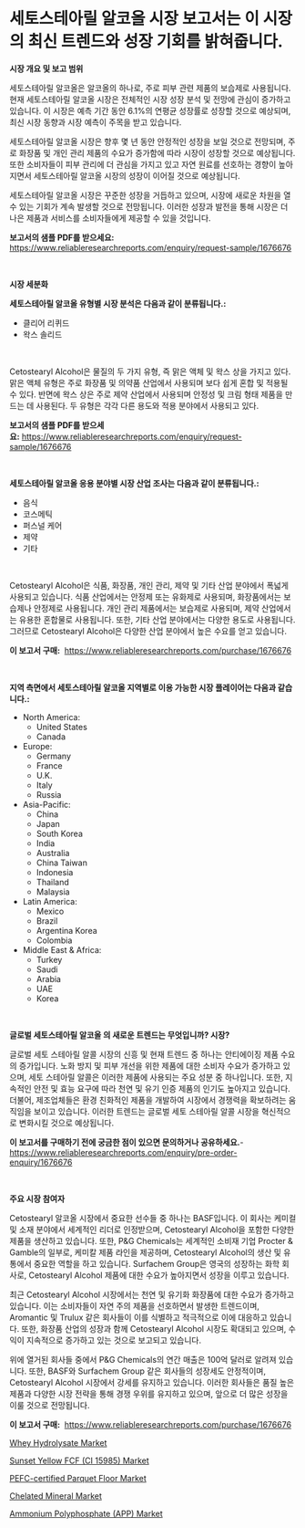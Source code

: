 <p><h1>세토스테아릴 알코올 시장 보고서는 이 시장의 최신 트렌드와 성장 기회를 밝혀줍니다.</h1></p><p><strong>시장 개요 및 보고 범위</strong></p>
<p><p>세토스테아릴 알코올은 알코올의 하나로, 주로 피부 관련 제품의 보습제로 사용됩니다. 현재 세토스테아릴 알코올 시장은 전체적인 시장 성장 분석 및 전망에 관심이 증가하고 있습니다. 이 시장은 예측 기간 동안 6.1%의 연평균 성장률로 성장할 것으로 예상되며, 최신 시장 동향과 시장 예측이 주목을 받고 있습니다.</p><p>세토스테아릴 알코올 시장은 향후 몇 년 동안 안정적인 성장을 보일 것으로 전망되며, 주로 화장품 및 개인 관리 제품의 수요가 증가함에 따라 시장이 성장할 것으로 예상됩니다. 또한 소비자들이 피부 관리에 더 관심을 가지고 있고 자연 원료를 선호하는 경향이 높아지면서 세토스테아릴 알코올 시장의 성장이 이어질 것으로 예상됩니다.</p><p>세토스테아릴 알코올 시장은 꾸준한 성장을 거듭하고 있으며, 시장에 새로운 차원을 열 수 있는 기회가 계속 발생할 것으로 전망됩니다. 이러한 성장과 발전을 통해 시장은 더 나은 제품과 서비스를 소비자들에게 제공할 수 있을 것입니다.</p></p>
<p><strong>보고서의 샘플 PDF를 받으세요:</strong> <a href="https://www.reliableresearchreports.com/enquiry/request-sample/1676676">https://www.reliableresearchreports.com/enquiry/request-sample/1676676</a></p>
<p>&nbsp;</p>
<p><strong>시장 세분화</strong></p>
<p><strong>세토스테아릴 알코올 유형별 시장 분석은 다음과 같이 분류됩니다.:</strong></p>
<p><ul><li>클리어 리퀴드</li><li>왁스 솔리드</li></ul></p>
<p>&nbsp;</p>
<p><p>Cetostearyl Alcohol은 물질의 두 가지 유형, 즉 맑은 액체 및 왁스 상을 가지고 있다. 맑은 액체 유형은 주로 화장품 및 의약품 산업에서 사용되며 보다 쉽게 혼합 및 적용될 수 있다. 반면에 왁스 상은 주로 제약 산업에서 사용되며 안정성 및 크림 형태 제품을 만드는 데 사용된다. 두 유형은 각각 다른 용도와 적용 분야에서 사용되고 있다.</p></p>
<p><strong>보고서의 샘플 PDF를 받으세요:</strong>&nbsp;<a href="https://www.reliableresearchreports.com/enquiry/request-sample/1676676">https://www.reliableresearchreports.com/enquiry/request-sample/1676676</a></p>
<p>&nbsp;</p>
<p><strong> 세토스테아릴 알코올 응용 분야별 시장 산업 조사는 다음과 같이 분류됩니다.:</strong></p>
<p><ul><li>음식</li><li>코스메틱</li><li>퍼스널 케어</li><li>제약</li><li>기타</li></ul></p>
<p>&nbsp;</p>
<p><p>Cetostearyl Alcohol은 식품, 화장품, 개인 관리, 제약 및 기타 산업 분야에서 폭넓게 사용되고 있습니다. 식품 산업에서는 안정제 또는 유화제로 사용되며, 화장품에서는 보습제나 안정제로 사용됩니다. 개인 관리 제품에서는 보습제로 사용되며, 제약 산업에서는 유용한 혼합물로 사용됩니다. 또한, 기타 산업 분야에서는 다양한 용도로 사용됩니다. 그러므로 Cetostearyl Alcohol은 다양한 산업 분야에서 높은 수요를 얻고 있습니다.</p></p>
<p><strong>이 보고서 구매:</strong>&nbsp; <a href="https://www.reliableresearchreports.com/purchase/1676676">https://www.reliableresearchreports.com/purchase/1676676</a></p>
<p>&nbsp;</p>
<p><strong>지역 측면에서 세토스테아릴 알코올 지역별로 이용 가능한 시장 플레이어는 다음과 같습니다.:</strong></p>
<p><ul>
    <li>
        North America:
        <ul>
            <li>United States</li>
            <li>Canada</li>
        </ul>
    </li>
    <li>
        Europe:
        <ul>
            <li>Germany</li>
            <li>France</li>
            <li>U.K.</li>
            <li>Italy</li>
            <li>Russia</li>
        </ul>
    </li>
    <li>
        Asia-Pacific:
        <ul>
            <li>China</li>
            <li>Japan</li>
            <li>South Korea</li>
            <li>India</li>
            <li>Australia</li>
            <li>China Taiwan</li>
            <li>Indonesia</li>
            <li>Thailand</li>
            <li>Malaysia</li>
        </ul>
    </li>
    <li>
        Latin America:
        <ul>
            <li>Mexico</li>
            <li>Brazil</li>
            <li>Argentina Korea</li>
            <li>Colombia</li>
        </ul>
    </li>
    <li>
        Middle East & Africa:
        <ul>
            <li>Turkey</li>
            <li>Saudi</li>
            <li>Arabia</li>
            <li>UAE</li>
            <li>Korea</li>
        </ul>
    </li>
    </ul></p>
<p>&nbsp;</p>
<p><strong>글로벌 세토스테아릴 알코올 의 새로운 트렌드는 무엇입니까? 시장?</strong></p>
<p><p>글로벌 세토 스테아릴 알콜 시장의 신흥 및 현재 트렌드 중 하나는 안티에이징 제품 수요의 증가입니다. 노화 방지 및 피부 개선을 위한 제품에 대한 소비자 수요가 증가하고 있으며, 세토 스테아릴 알콜은 이러한 제품에 사용되는 주요 성분 중 하나입니다. 또한, 지속적인 안전 및 효능 요구에 따라 천연 및 유기 인증 제품의 인기도 높아지고 있습니다. 더불어, 제조업체들은 환경 친화적인 제품을 개발하여 시장에서 경쟁력을 확보하려는 움직임을 보이고 있습니다. 이러한 트렌드는 글로벌 세토 스테아릴 알콜 시장을 혁신적으로 변화시킬 것으로 예상됩니다.</p></p>
<p><strong>이 보고서를 구매하기 전에 궁금한 점이 있으면 문의하거나 공유하세요.</strong>- <a href="https://www.reliableresearchreports.com/enquiry/pre-order-enquiry/1676676">https://www.reliableresearchreports.com/enquiry/pre-order-enquiry/1676676</a></p>
<p>&nbsp;</p>
<p><strong>주요 시장 참여자</strong></p>
<p><p>Cetostearyl 알코올 시장에서 중요한 선수들 중 하나는 BASF입니다. 이 회사는 케미컬 및 소재 분야에서 세계적인 리더로 인정받으며, Cetostearyl Alcohol을 포함한 다양한 제품을 생산하고 있습니다. 또한, P&G Chemicals는 세계적인 소비재 기업 Procter & Gamble의 일부로, 케미칼 제품 라인을 제공하며, Cetostearyl Alcohol의 생산 및 유통에서 중요한 역할을 하고 있습니다. Surfachem Group은 영국의 성장하는 화학 회사로, Cetostearyl Alcohol 제품에 대한 수요가 높아지면서 성장을 이루고 있습니다.</p><p>최근 Cetostearyl Alcohol 시장에서는 천연 및 유기화 화장품에 대한 수요가 증가하고 있습니다. 이는 소비자들이 자연 주의 제품을 선호하면서 발생한 트렌드이며, Aromantic 및 Trulux 같은 회사들이 이를 식별하고 적극적으로 이에 대응하고 있습니다. 또한, 화장품 산업의 성장과 함께 Cetostearyl Alcohol 시장도 확대되고 있으며, 수익이 지속적으로 증가하고 있는 것으로 보고되고 있습니다.</p><p>위에 열거된 회사들 중에서 P&G Chemicals의 연간 매출은 100억 달러로 알려져 있습니다. 또한, BASF와 Surfachem Group 같은 회사들의 성장세도 안정적이며, Cetostearyl Alcohol 시장에서 강세를 유지하고 있습니다. 이러한 회사들은 품질 높은 제품과 다양한 시장 전략을 통해 경쟁 우위를 유지하고 있으며, 앞으로 더 많은 성장을 이룰 것으로 전망됩니다.</p></p>
<p><strong>이 보고서 구매:</strong>&nbsp;&nbsp;<a href="https://www.reliableresearchreports.com/purchase/1676676">https://www.reliableresearchreports.com/purchase/1676676</a></p>
<p><p><a href="https://github.com/FassouRP/Market-Research-Report-List-3/blob/main/whey-hydrolysate-market.md">Whey Hydrolysate Market</a></p><p><a href="https://issuu.com/reportprime-2/docs/sunset-yellow-fcf-ci-15985-market-size-2030.pptx">Sunset Yellow FCF (CI 15985) Market</a></p><p><a href="https://faithful-glue-af3.notion.site/PEFC-certified-Parquet-Floor-Market-Size-Reflecting-a-Forecast-Till-2031-Market-By-Type-By-Applica-c936a4f8e9204a4b88e987afd08b1bb3">PEFC-certified Parquet Floor Market</a></p><p><a href="https://github.com/rahu1506/Market-Research-Report-List-3/blob/main/chelated-mineral-market.md">Chelated Mineral Market</a></p><p><a href="https://issuu.com/reportprime-2/docs/ammonium-polyphosphate-app-market-size-2030.pptx">Ammonium Polyphosphate (APP) Market</a></p></p>
